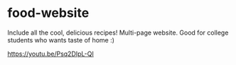 # food-website
Include all the cool, delicious recipes! Multi-page website.
Good for college students who wants taste of home :)

https://youtu.be/Psq2DIpL-QI

